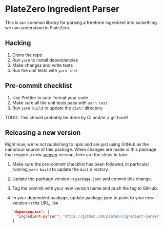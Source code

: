 # PlateZero Ingredient Parser

This is our common library for parsing a freeform ingredient into something we
can understand in PlateZero.

## Hacking

1. Clone the repo
2. Run `yarn` to install dependencies
3. Make changes and write tests
4. Run the unit tests with `yarn test`

## Pre-commit checklist

1. Use Prettier to auto-format your code
2. Make sure all the unit tests pass with `yarn test`
3. Run `yarn build` to update the `dist/` directory

TODO: This should probably be done by CI and/or a git hook!

## Releasing a new version

Right now, we're not publishing to npm and are just using GitHub as the
canonical source of this package. When changes are made in this package that
require a new [semver](https://semver.org/) version, here are the steps to take:

1. Make sure the pre-commit checklist has been followed, in particular running
   `yarn build` to update the `dist` directory.
2. Update the package version in `package.json` and commit this change.
3. Tag the commit with your new version name and push the tag to GitHub.
4. In your dependent package, update package.json to point to your new version
   in the URL, like

   ```json
   "dependencies": {
     "ingredient-parser": "https://github.com/plate0/ingredient-parser#v1.0.0"
   }
   ```
